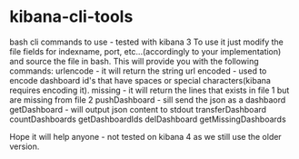 # kibana-cli-tools
bash cli commands to use - tested with kibana 3
To use it just modify the file fields for indexname, port, etc...(accordingly to your implementation) and source the file in bash.
This will provide you with the following commands:
 urlencode <string> - it will return the string url encoded - used to encode dashboard id's that have spaces or special characters(kibana requires encoding it).
 missing <file1> <file2> - it will return the lines that exists in file 1 but are missing from file 2
 pushDashboard <host> <id> <json file name> - sill send the json as a dashbaord
 getDashboard <host> <id> - will output json content to stdout
 transferDashboard <sourceHost> <destHost> <id>
 countDashboards <host>
 getDashboardIds <host>
 delDashboard <host> <id>
 getMissingDashboards <host1> <host2>

Hope it will help anyone - not tested on kibana 4 as we still use the older version.
